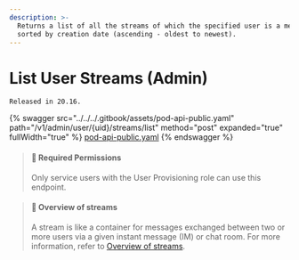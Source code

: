 ```yaml
---
description: >-
  Returns a list of all the streams of which the specified user is a member,
  sorted by creation date (ascending - oldest to newest).
---
```


# List User Streams (Admin)

`Released in 20.16.`&#x20;

{% swagger src="../../../.gitbook/assets/pod-api-public.yaml" path="/v1/admin/user/{uid}/streams/list" method="post" expanded="true" fullWidth="true" %}
[pod-api-public.yaml](../../../.gitbook/assets/pod-api-public.yaml)
{% endswagger %}

> #### 🚧 Required Permissions
>
> Only service users with the User Provisioning role can use this endpoint.

> #### 📘 Overview of streams
>
> A stream is like a container for messages exchanged between two or more users via a given instant message (IM) or chat room. For more information, refer to [Overview of streams](https://docs.developers.symphony.com/building-bots-on-symphony/datafeed/overview-of-streams).
